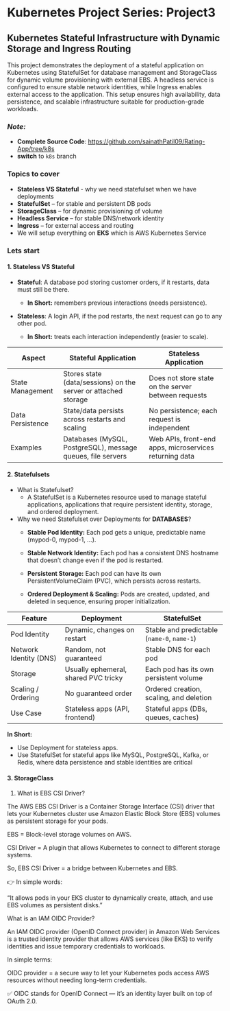 # **Kubernetes Project Series: Project3**

## **Kubernetes Stateful Infrastructure with Dynamic Storage and Ingress Routing**

This project demonstrates the deployment of a stateful application on Kubernetes using StatefulSet for database management and StorageClass for dynamic volume provisioning with external EBS. A headless service is configured to ensure stable network identities, while Ingress enables external access to the application. This setup ensures high availability, data persistence, and scalable infrastructure suitable for production-grade workloads.

### *Note:*
- **Complete Source Code**: https://github.com/sainathPatil09/Rating-App/tree/k8s
- **switch** to `k8s` branch

### **Topics to cover**
- **Stateless VS Stateful** - why we need statefulset when we have deployments
- **StatefulSet** – for stable and persistent DB pods
- **StorageClass** – for dynamic provisioning of volume
- **Headless Service** – for stable DNS/network identity
- **Ingress** – for external access and routing
- We will setup everything on **EKS** which is AWS Kubernetes Service


### **Lets start**
#### **1. Stateless VS Stateful**
- **Stateful**: A database pod storing customer orders, if it restarts, data must still be there.
    - **In Short:** remembers previous interactions (needs persistence).

- **Stateless**: A login API, if the pod restarts, the next request can go to any other pod.
    - **In Short:** treats each interaction independently (easier to scale).

| Aspect | Stateful Application | Stateless Application |
|---|---|---|
| State Management | Stores state (data/sessions) on the server or attached storage | Does not store state on the server between requests |
| Data Persistence | State/data persists across restarts and scaling | No persistence; each request is independent |
| Examples | Databases (MySQL, PostgreSQL), message queues, file servers | Web APIs, front-end apps, microservices returning data |

#### **2. Statefulsets**
- What is Statefulset?
    - A StatefulSet is a Kubernetes resource used to manage stateful applications, applications that require persistent identity, storage, and ordered deployment.
- Why we need Statefulset over Deployments for **DATABASES**?
    - **Stable Pod Identity:** Each pod gets a unique, predictable name (mypod-0, mypod-1, …).

    - **Stable Network Identity:** Each pod has a consistent DNS hostname that doesn’t change even if the pod is restarted.

    - **Persistent Storage:** Each pod can have its own PersistentVolumeClaim (PVC), which persists across restarts.

    - **Ordered Deployment & Scaling:** Pods are created, updated, and deleted in sequence, ensuring proper initialization.

| **Feature**            | **Deployment**                       | **StatefulSet**                             |
| ---------------------- | ------------------------------------ | ------------------------------------------- |
| Pod Identity           | Dynamic, changes on restart          | Stable and predictable (`name-0`, `name-1`) |
| Network Identity (DNS) | Random, not guaranteed               | Stable DNS for each pod                     |
| Storage                | Usually ephemeral, shared PVC tricky | Each pod has its own persistent volume      |
| Scaling / Ordering     | No guaranteed order                  | Ordered creation, scaling, and deletion     |
| Use Case               | Stateless apps (API, frontend)       | Stateful apps (DBs, queues, caches)         |
**In Short:**
- Use Deployment for stateless apps.
- Use StatefulSet for stateful apps like MySQL, PostgreSQL, Kafka, or Redis, where data persistence and stable identities are critical

#### **3. StorageClass**


















<!-- EBS CSI DRIVER -->

1. What is EBS CSI Driver?

The AWS EBS CSI Driver is a Container Storage Interface (CSI) driver that lets your Kubernetes cluster use Amazon Elastic Block Store (EBS) volumes as persistent storage for your pods.

EBS = Block-level storage volumes on AWS.

CSI Driver = A plugin that allows Kubernetes to connect to different storage systems.

So, EBS CSI Driver = a bridge between Kubernetes and EBS.

👉 In simple words:

“It allows pods in your EKS cluster to dynamically create, attach, and use EBS volumes as persistent disks.”


<!-- IAM OICD Provider -->

What is an IAM OIDC Provider?

An IAM OIDC provider (OpenID Connect provider) in Amazon Web Services is a trusted identity provider that allows AWS services (like EKS) to verify identities and issue temporary credentials to workloads.

In simple terms:

OIDC provider = a secure way to let your Kubernetes pods access AWS resources without needing long-term credentials.

✅ OIDC stands for OpenID Connect — it’s an identity layer built on top of OAuth 2.0.


